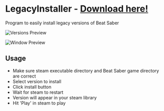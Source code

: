 # LegacyInstaller - [Download here!](https://github.com/Goobwabber/LegacyInstaller/releases/latest)
Program to easily install legacy versions of Beat Saber

![Versions Preview](https://user-images.githubusercontent.com/37681398/157582172-1821fa4b-0460-4178-8d7f-d1f8e7c556a0.png)

![Window Preview](https://user-images.githubusercontent.com/37681398/157581762-3846d9df-d23a-4a5d-94cc-609557b2595f.png)

## Usage
- Make sure steam executable directory and Beat Saber game directory are correct
- Select version to install
- Click install button
- Wait for steam to restart
- Version will appear in your steam library
- Hit 'Play' in steam to play
